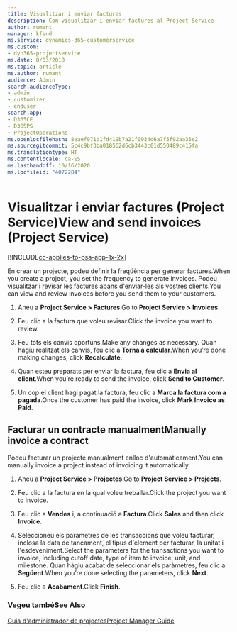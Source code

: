 ```yaml
---
title: Visualitzar i enviar factures
description: Com visualitzar i enviar factures al Project Service
author: rumant
manager: kfend
ms.service: dynamics-365-customerservice
ms.custom:
- dyn365-projectservice
ms.date: 8/03/2018
ms.topic: article
ms.author: rumant
audience: Admin
search.audienceType:
- admin
- customizer
- enduser
search.app:
- D365CE
- D365PS
- ProjectOperations
ms.openlocfilehash: 8eaef971d1fd419b7a21f0934d6a7f5f92aa35e2
ms.sourcegitcommit: 5c4c9bf3ba018562d6cb3443c01d550489c415fa
ms.translationtype: HT
ms.contentlocale: ca-ES
ms.lasthandoff: 10/16/2020
ms.locfileid: "4072284"
---
```

# <a name="view-and-send-invoices-project-service"></a><span data-ttu-id="a3629-103">Visualitzar i enviar factures (Project Service)</span><span class="sxs-lookup"><span data-stu-id="a3629-103">View and send invoices (Project Service)</span></span>

[!INCLUDE[cc-applies-to-psa-app-1x-2x](../includes/cc-applies-to-psa-app-1x-2x.md)]

<span data-ttu-id="a3629-104">En crear un projecte, podeu definir la freqüència per generar factures.</span><span class="sxs-lookup"><span data-stu-id="a3629-104">When you create a project, you set the frequency to generate invoices.</span></span> <span data-ttu-id="a3629-105">Podeu visualitzar i revisar les factures abans d'enviar-les als vostres clients.</span><span class="sxs-lookup"><span data-stu-id="a3629-105">You can view and review invoices before you send them to your customers.</span></span>  
  
1.  <span data-ttu-id="a3629-106">Aneu a **Project Service > Factures**.</span><span class="sxs-lookup"><span data-stu-id="a3629-106">Go to **Project Service > Invoices**.</span></span>  
  
2.  <span data-ttu-id="a3629-107">Feu clic a la factura que voleu revisar.</span><span class="sxs-lookup"><span data-stu-id="a3629-107">Click the invoice you want to review.</span></span>  
  
3.  <span data-ttu-id="a3629-108">Feu tots els canvis oportuns.</span><span class="sxs-lookup"><span data-stu-id="a3629-108">Make any changes as necessary.</span></span> <span data-ttu-id="a3629-109">Quan hàgiu realitzat els canvis, feu clic a **Torna a calcular**.</span><span class="sxs-lookup"><span data-stu-id="a3629-109">When you’re done making changes, click **Recalculate**.</span></span>  
  
4.  <span data-ttu-id="a3629-110">Quan esteu preparats per enviar la factura, feu clic a **Envia al client**.</span><span class="sxs-lookup"><span data-stu-id="a3629-110">When you’re ready to send the invoice, click **Send to Customer**.</span></span>  
  
5.  <span data-ttu-id="a3629-111">Un cop el client hagi pagat la factura, feu clic a **Marca la factura com a pagada**.</span><span class="sxs-lookup"><span data-stu-id="a3629-111">Once the customer has paid the invoice, click **Mark Invoice as Paid**.</span></span>  
  
## <a name="manually-invoice-a-contract"></a><span data-ttu-id="a3629-112">Facturar un contracte manualment</span><span class="sxs-lookup"><span data-stu-id="a3629-112">Manually invoice a contract</span></span>  
 <span data-ttu-id="a3629-113">Podeu facturar un projecte manualment enlloc d'automàticament.</span><span class="sxs-lookup"><span data-stu-id="a3629-113">You can manually invoice a project instead of invoicing it automatically.</span></span>  
  
1.  <span data-ttu-id="a3629-114">Aneu a **Project Service > Projectes**.</span><span class="sxs-lookup"><span data-stu-id="a3629-114">Go to **Project Service > Projects**.</span></span>  
  
2.  <span data-ttu-id="a3629-115">Feu clic a la factura en la qual voleu treballar.</span><span class="sxs-lookup"><span data-stu-id="a3629-115">Click the project you want to invoice.</span></span>  
  
3.  <span data-ttu-id="a3629-116">Feu clic a **Vendes** i, a continuació a **Factura**.</span><span class="sxs-lookup"><span data-stu-id="a3629-116">Click **Sales** and then click **Invoice**.</span></span>  
  
4.  <span data-ttu-id="a3629-117">Seleccioneu els paràmetres de les transaccions que voleu facturar, inclosa la data de tancament, el tipus d'element per facturar, la unitat i l'esdeveniment.</span><span class="sxs-lookup"><span data-stu-id="a3629-117">Select the parameters for the transactions you want to invoice, including cutoff date, type of item to invoice, unit, and milestone.</span></span> <span data-ttu-id="a3629-118">Quan hàgiu acabat de seleccionar els paràmetres, feu clic a **Següent**.</span><span class="sxs-lookup"><span data-stu-id="a3629-118">When you’re done selecting the parameters, click **Next**.</span></span>  
  
5.  <span data-ttu-id="a3629-119">Feu clic a **Acabament**.</span><span class="sxs-lookup"><span data-stu-id="a3629-119">Click **Finish**.</span></span>  
  
### <a name="see-also"></a><span data-ttu-id="a3629-120">Vegeu també</span><span class="sxs-lookup"><span data-stu-id="a3629-120">See Also</span></span>  
 [<span data-ttu-id="a3629-121">Guia d'administrador de projectes</span><span class="sxs-lookup"><span data-stu-id="a3629-121">Project Manager Guide</span></span>](../psa/project-manager-guide.md)
